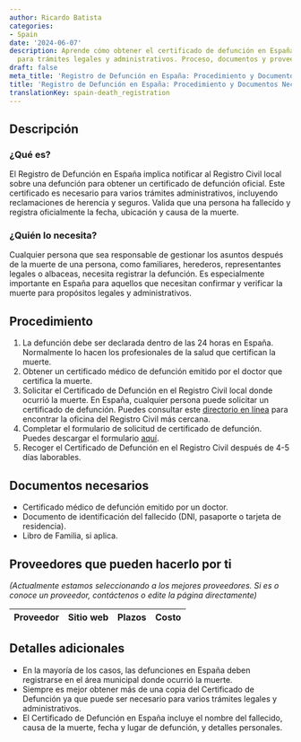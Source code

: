 ```yaml
---
author: Ricardo Batista
categories:
- Spain
date: '2024-06-07'
description: Aprende cómo obtener el certificado de defunción en España, requerido
  para trámites legales y administrativos. Proceso, documentos y proveedores disponibles.
draft: false
meta_title: 'Registro de Defunción en España: Procedimiento y Documentos Necesarios'
title: 'Registro de Defunción en España: Procedimiento y Documentos Necesarios'
translationKey: spain-death_registration
---
```



## Descripción
### ¿Qué es?
El Registro de Defunción en España implica notificar al Registro Civil local sobre una defunción para obtener un certificado de defunción oficial. Este certificado es necesario para varios trámites administrativos, incluyendo reclamaciones de herencia y seguros. Valida que una persona ha fallecido y registra oficialmente la fecha, ubicación y causa de la muerte.

### ¿Quién lo necesita?
Cualquier persona que sea responsable de gestionar los asuntos después de la muerte de una persona, como familiares, herederos, representantes legales o albaceas, necesita registrar la defunción. Es especialmente importante en España para aquellos que necesitan confirmar y verificar la muerte para propósitos legales y administrativos.

## Procedimiento
1. La defunción debe ser declarada dentro de las 24 horas en España. Normalmente lo hacen los profesionales de la salud que certifican la muerte.
2. Obtener un certificado médico de defunción emitido por el doctor que certifica la muerte.
3. Solicitar el Certificado de Defunción en el Registro Civil local donde ocurrió la muerte. En España, cualquier persona puede solicitar un certificado de defunción. Puedes consultar este [directorio en línea](http://www.mjusticia.gob.es/cs/Satellite/Portal/en/ciudadanos/tramites-gestiones-personales) para encontrar la oficina del Registro Civil más cercana.
4. Completar el formulario de solicitud de certificado de defunción. Puedes descargar el formulario [aquí](http://www.mjusticia.gob.es/cs/Satellite/Portal/va/ciudadanos/tramites-gestiones-personales/certificado-defuncion).
5. Recoger el Certificado de Defunción en el Registro Civil después de 4-5 días laborables.

## Documentos necesarios
- Certificado médico de defunción emitido por un doctor.
- Documento de identificación del fallecido (DNI, pasaporte o tarjeta de residencia).
- Libro de Familia, si aplica.

## Proveedores que pueden hacerlo por ti
_(Actualmente estamos seleccionando a los mejores proveedores. Si es o conoce un proveedor, contáctenos o edite la página directamente)_

| Proveedor | Sitio web | Plazos | Costo |
| --------------- | --------------- | :-------------: | :-------------: |

## Detalles adicionales
- En la mayoría de los casos, las defunciones en España deben registrarse en el área municipal donde ocurrió la muerte.
- Siempre es mejor obtener más de una copia del Certificado de Defunción ya que puede ser necesario para varios trámites legales y administrativos.
- El Certificado de Defunción en España incluye el nombre del fallecido, causa de la muerte, fecha y lugar de defunción, y detalles personales.